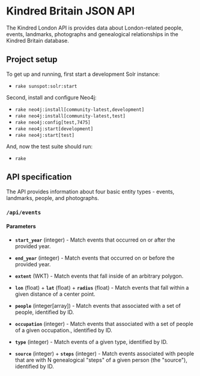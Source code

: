 # Kindred Britain JSON API

The Kindred London API is provides data about London-related people, events, landmarks, photographs and genealogical relationships in the Kindred Britain database.

## Project setup

To get up and running, first start a development Solr instance:

  - `rake sunspot:solr:start`

Second, install and configure Neo4j:

  - `rake neo4j:install[community-latest,development]`
  - `rake neo4j:install[community-latest,test]`
  - `rake neo4j:config[test,7475]`
  - `rake neo4j:start[development]`
  - `rake neo4j:start[test]`

And, now the test suite should run:

  - `rake`

## API specification

The API provides information about four basic entity types - events, landmarks, people, and photographs.

### `/api/events`

#### Parameters

  - **`start_year`** (integer) - Match events that occurred on or after the provided year.

  - **`end_year`** (integer) - Match events that occurred on or before the provided year.

  - **`extent`** (WKT) - Match events that fall inside of an arbitrary polygon.

  - **`lon`** (float) + **`lat`** (float) + **`radius`** (float) - Match events that fall within a given distance of a center point.

  - **`people`** (integer[array]) - Match events that associated with a set of people, identified by ID.

  - **`occupation`** (integer) - Match events that associated with a set of people of a given occupation., identified by ID.

  - **`type`** (integer) - Match events of a given type, identified by ID.

  - **`source`** (integer) + **`steps`** (integer) - Match events associated with people that are with N genealogical "steps" of a given person (the "source"), identified by ID.
